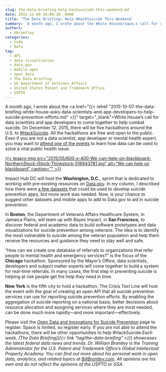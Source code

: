 ```yaml
---
slug: the-data-briefing-help-hacksuicide-this-weekend.md
date: 2015-12-09 10:00:18 -0400
title: 'The Data Briefing: Help #HackSuicide This Weekend'
summary: 'A month ago, I wrote about the White House&rsquo;s call for data scientists and app developers to come together to help combat suicide. On December 12, 2015, there will be five hackathons around the U.S. to #HackSuicide. All the hackathons are free and open to the public. Even if you are not a data scientist,'
authors:
  - bbrantley
categories:
  - Code
  - Data
tag:
  - API
  - data visualization
  - data.gov
  - mobile apps
  - open data
  - The Data Briefing
  - US Department of Veterans Affairs
  - United States Patent and Trademark Office
  - USPTO
---
```


A month ago, I wrote about the <a href="{{< relref "2015-10-07-the-data-briefing-white-house-asks-data-scientists-and-app-developers-to-help-suicide-prevention-efforts.md" >}}" target="_blank">White House’s call for data scientists and app developers to come together to help combat suicide</a>. On December 12, 2015, there will be five hackathons around the U.S. to [#HackSuicide](https://twitter.com/hashtag/hacksuicide). All the hackathons are free and open to the public. Even if you are not a data scientist, app developer or mental health expert, you may want to [attend one of the events](https://www.eventbrite.com/e/open-data-and-innovations-for-suicide-prevention-mentalhealthhackathon-tickets-19754370855) to learn how data can be used to solve a vital public health issue.

[{{< legacy-img src="2015/05/600-x-400-We-can-help-on-blackboard-NorthernStock-iStock-Thinkstock-516943781.jpg" alt="We can help on blackboard" caption="" >}}](https://s3.amazonaws.com/digitalgov/legacy-img/2015/05/600-x-400-We-can-help-on-blackboard-NorthernStock-iStock-Thinkstock-516943781.jpg) 

Impact Hub DC will host the **Washington, D.C.**, sprint that is dedicated to working with pre-existing resources on [Data.gov](http://www.data.gov/). In my column, I described how there were [a few datasets](http://catalog.data.gov/dataset?q=suicide+&sort=score+desc%2C+name+asc&ext_location=&ext_bbox=&ext_prev_extent=-183.515625%2C-30.751277776257812%2C-17.578125%2C72.81607371878991) that could be used to develop suicide prevention apps, but more work was needed. Now, is your chance to suggest other datasets and mobile apps to add to Data.gov to aid in suicide prevention.

In **Boston**, the Department of Veterans Affairs Healthcare System, in Jamaica Plains, will team up with Bayes Impact, in **San Francisco,** to discover federal and academic data to build software prototypes and data visualizations for suicide prevention among veterans. The idea is to identify the most vulnerable to suicide among the veteran population and help them receive the resources and guidance they need to stay well and safe.

“How can we create one database of referrals to organizations that refer people to mental health and emergency services?” is the focus of the **Chicago** hackathon. Sponsored by the Mayor’s Office, data scientists, developers and subject matter experts will come together to build a system for real-time referrals. In many cases, the first step in preventing suicide is helping at risk people get the help they need in time.

**New York** is the fifth city to hold a hackathon. The Crisis Text Line will host the event with the goal of creating an open API that all suicide prevention services can use for reporting suicide prevention efforts. By enabling the aggregation of suicide reporting on a national basis, better decisions about resource allocation and assigning services where they are most needed, can be done much more rapidly—and more important—effectively.

Please visit the <a href="http://www.innovation.va.gov/suicideprevention/" target="_blank">Open Data and Innovations for Suicide Prevention</a> page to register. Space is limited, so register early. If you are not able to attend the hackathons, there will be other opportunities to help #HackSuicide._Each week, [The Data Briefing]({{< link "tag/the-data-briefing" >}}) showcases the latest federal data news and trends._
_Dr. William Brantley is the Training Administrator for the U.S. Patent and Trademark Office’s Global Intellectual Property Academy. You can find out more about his personal work in open data, analytics, and related topics at <a href="http://billbrantley.com" target="_blank">BillBrantley.com</a>. All opinions are his own and do not reflect the opinions of the USPTO or GSA._